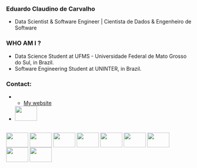 ### Eduardo Claudino de Carvalho
- Data Scientist & Software Engineer | Cientista de Dados & Engenheiro de Software


### WHO AM I ?

- Data Science Student at UFMS - Universidade Federal de Mato Grosso do Sul, in Brazil.
- Software Engineering Student at UNINTER, in Brazil.


### Contact:
- - <a href="https://eduardoclaudino.vercel.app/" target="_blank">My website</a>
- <a href="https://www.linkedin.com/in/eduardo-claudino-de-carvalho-a59314204" target="_blank"><img height="40" width="60" src="https://cdn.jsdelivr.net/gh/devicons/devicon/icons/linkedin/linkedin-original.svg" /></a>

##
<div style="inline_block">
  <img align="center" height="40" width="60" src="https://cdn.jsdelivr.net/gh/devicons/devicon@latest/icons/java/java-original.svg" />
  <img align="center" height="40" width="60" src="https://cdn.jsdelivr.net/gh/devicons/devicon@latest/icons/spring/spring-original.svg" />
  <img align="center" height="40" width="60" src="https://cdn.jsdelivr.net/gh/devicons/devicon@latest/icons/typescript/typescript-original.svg" />
  <img align="center" height="40" width="60" src="https://img.icons8.com/external-becris-flat-becris/64/external-r-data-science-becris-flat-becris.png" />
  <img align="center" height="40" width="60" src="https://cdn.jsdelivr.net/gh/devicons/devicon@latest/icons/python/python-original.svg" />
  <img align="center" height="40" width="60" src="https://cdn.jsdelivr.net/gh/devicons/devicon@latest/icons/mysql/mysql-original-wordmark.svg" />
  <img align="center" height="40" width="60" src="https://cdn.jsdelivr.net/gh/devicons/devicon@latest/icons/postgresql/postgresql-original.svg" />
  <img align="center" height="40" width="60" src="https://cdn.jsdelivr.net/gh/devicons/devicon@latest/icons/mongodb/mongodb-plain-wordmark.svg" />
  <img align="center" height="40" width="60" src="https://cdn.jsdelivr.net/gh/devicons/devicon@latest/icons/neo4j/neo4j-plain-wordmark.svg" />
  
  


</div>
